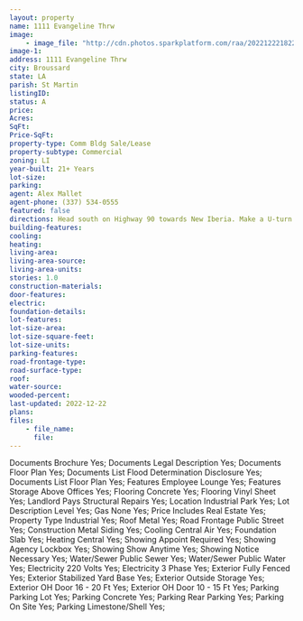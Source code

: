 ```yaml
---
layout: property
name: 1111 Evangeline Thrw 
image:
    - image_file: "http://cdn.photos.sparkplatform.com/raa/20221222182242538171000000.jpg"
image-1:
address: 1111 Evangeline Thrw 
city: Broussard
state: LA
parish: St Martin
listingID: 
status: A
price: 
Acres: 
SqFt: 
Price-SqFt: 
property-type: Comm Bldg Sale/Lease
property-subtype: Commercial
zoning: LI
year-built: 21+ Years
lot-size: 
parking: 
agent: Alex Mallet
agent-phone: (337) 534-0555
featured: false
directions: Head south on Highway 90 towards New Iberia. Make a U-turn at Le Triomphe Pkwy and the building will be on your right. If you are coming from New Iberia take Highway 90 towards Lafayette. The property is  just past Le Triomphe on your right.
building-features: 
cooling: 
heating: 
living-area: 
living-area-source: 
living-area-units: 
stories: 1.0
construction-materials: 
door-features: 
electric: 
foundation-details: 
lot-features: 
lot-size-area: 
lot-size-square-feet: 
lot-size-units: 
parking-features: 
road-frontage-type: 
road-surface-type: 
roof: 
water-source: 
wooded-percent: 
last-updated: 2022-12-22
plans: 
files:
    - file_name:
      file:
---
```

Documents	Brochure	Yes;
Documents	Legal Description	Yes;
Documents	Floor Plan	Yes;
Documents List	Flood Determination Disclosure	Yes;
Documents List	Floor Plan	Yes;
Features	Employee Lounge	Yes;
Features	Storage Above Offices	Yes;
Flooring	Concrete	Yes;
Flooring	Vinyl Sheet	Yes;
Landlord Pays	Structural Repairs	Yes;
Location	Industrial Park	Yes;
Lot Description	Level	Yes;
Gas	None	Yes;
Price Includes	Real Estate	Yes;
Property Type	Industrial	Yes;
Roof	Metal	Yes;
Road Frontage	Public Street	Yes;
Construction	Metal Siding	Yes;
Cooling	Central Air	Yes;
Foundation	Slab	Yes;
Heating	Central	Yes;
Showing	Appoint Required	Yes;
Showing	Agency Lockbox	Yes;
Showing	Show Anytime	Yes;
Showing	Notice Necessary	Yes;
Water/Sewer	Public Sewer	Yes;
Water/Sewer	Public Water	Yes;
Electricity	220 Volts	Yes;
Electricity	3 Phase	Yes;
Exterior	Fully Fenced	Yes;
Exterior	Stabilized Yard Base	Yes;
Exterior	Outside Storage	Yes;
Exterior	OH Door 16 - 20 Ft	Yes;
Exterior	OH Door 10 - 15 Ft	Yes;
Parking	Parking Lot	Yes;
Parking	Concrete	Yes;
Parking	Rear Parking	Yes;
Parking	On Site	Yes;
Parking	Limestone/Shell	Yes;

